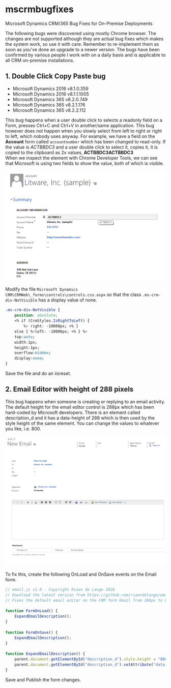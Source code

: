 # mscrmbugfixes
Microsoft Dynamics CRM/365 Bug Fixes for On-Premise Deployments

The following bugs were discovered using mostly Chrome browser. The changes are not supported although they are actual bug fixes which makes the system work, so use it with care. Remember to re-implement them as soon as you've done an upgrade to a newer version.
The bugs have been confirmed by various people I work with on a daily basis and is applicable to all CRM on-premise installations.

## 1. Double Click Copy Paste bug
- Microsoft Dynamics 2016 v8.1.0.359
- Microsoft Dynamics 2016 v8.1.1.1005
- Microsoft Dynamics 365 v8.2.0.749
- Microsoft Dynamics 365 v8.2.1.176
- Microsoft Dynamics 365 v8.2.2.112

This bug happens when a user double click to selects a readonly field on a Form, presses Ctrl+C and Ctrl+V in another/same application.
This bug however does not happen when you slowly select from left to right or right to left, which nobody uses anyway.
For example, we have a field on the **Account** form called `accountnumber` which has been changed to read-only.
If the value is *ACTBBDC3* and a user double click to select it, copies it, it is copied to the clipboard as 2x values, **ACTBBDC3ACTBBDC3**  
When we inspect the element with Chrome Developer Tools, we can see that Microsoft is using two fields to show the value, both of which is visible.

![Image of Account](https://raw.githubusercontent.com/riaandelange/mscrmbugfixes/master/images/doubleclickexample.png)

Modify the file `Microsoft Dynamics CRM\CRMWeb\_forms\controls\controls.css.aspx` so that the class `.ms-crm-div-NotVisible` has a display value of none.

```css
.ms-crm-div-NotVisible {
    position: absolute;
    <% if (CrmStyles.IsRightToLeft) {
        %> right: -10000px; <% }
    else { %>left: -10000px; <% } %>
    top:auto;
    width:1px;
    height:1px;
    overflow:hidden;
    display:none;
}
```

Save the file and do an iisreset.


## 2. Email Editor with  height of 288 pixels
This bug happens when someone is creating or replying to an email activity. The default height for the email editor control is 288px which has been hard-coded by Microsoft developers. There is an element called description_d and it has a data-height of 288 which is then used by the style height of the same element. You can change the values to whatever you like, i.e. 800.

![Image of Email](https://github.com/riaandelange/mscrmbugfixes/blob/master/images/emailexpand.PNG)

To fix this, create the following OnLoad and OnSave events on the Email form.

```JavaScript
// email.js v1.0 - Copyright Riaan de Lange 2018
// Download the latest version from https://github.com/riaandelange/emailjs
// Fixes the default email editor on the CRM form Email from 288px to 800px height so you can see more details in the Email control.

function FormOnLoad() {
    ExpandEmailDescription();
}

function FormOnSave() {
    ExpandEmailDescription();
}

function ExpandEmailDescription() {
    parent.document.getElementById("description_d").style.height = "800px";
    parent.document.getElementById("description_d").setAttribute("data-height", 800);
}
```

Save and Publish the form changes.
